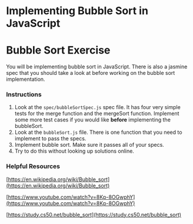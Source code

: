 # Implementing Bubble Sort in JavaScript

# Bubble Sort Exercise

You will be implementing bubble sort in JavaScript.  There is also a jasmine spec that you should take a look at before working on the bubble sort implementation. 

### Instructions

1. Look at the ```spec/bubbleSortSpec.js``` spec file.  It has four very simple tests for the merge function and the mergeSort function.  Implement some more test cases if you would like __before__ implementing the bubbleSort.
2. Look at the ```bubbleSort.js``` file.  There is one function that you need to implement to pass the specs.
3. Implement bubble sort.  Make sure it passes all of your specs.
4. Try to do this without looking up solutions online.

### Helpful Resources 

[https://en.wikipedia.org/wiki/Bubble_sort](https://en.wikipedia.org/wiki/Bubble_sort)

[https://www.youtube.com/watch?v=8Kp-8OGwphY](https://www.youtube.com/watch?v=8Kp-8OGwphY)

[https://study.cs50.net/bubble_sort](https://study.cs50.net/bubble_sort)